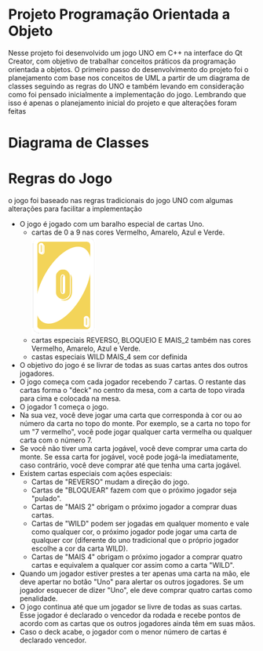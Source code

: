 # Projeto Programação Orientada a Objeto

Nesse projeto foi desenvolvido um jogo UNO em C++ na interface do Qt Creator, com objetivo de trabalhar conceitos práticos da programação orientada a objetos. O primeiro passo do desenvolvimento do projeto foi o planejamento com base nos conceitos de UML a partir de um diagrama de classes seguindo as regras do UNO e também levando em consideração como foi pensado inicialmente a implementação do jogo. Lembrando que isso é apenas o planejamento inicial do projeto e que alterações foram feitas

# Diagrama de Classes



# Regras do Jogo

o jogo foi baseado nas regras tradicionais do jogo UNO com algumas alterações para facilitar a implementação

- O jogo é jogado com um baralho especial de cartas Uno.
    - cartas de 0 a 9 nas cores Vermelho, Amarelo, Azul e Verde. <br>
    ![alt text](https://github.com/pedrohharenza/Projeto_Prog_Orientada_Obj/blob/main/Projeto_Orientada/img/0_amarelo.png) 
    - cartas especiais REVERSO, BLOQUEIO E MAIS_2 também nas cores Vermelho, Amarelo, Azul e Verde.
    - castas especiais WILD MAIS_4 sem cor definida
- O objetivo do jogo é se livrar de todas as suas cartas antes dos outros jogadores.
- O jogo começa com cada jogador recebendo 7 cartas. O restante das cartas forma o "deck" no centro da mesa, com a carta de topo virada para cima e colocada na mesa.
- O jogador 1 começa o jogo.
- Na sua vez, você deve jogar uma carta que corresponda à cor ou ao número da carta no topo do monte. Por exemplo, se a carta no topo for um "7 vermelho", você pode jogar qualquer carta vermelha ou qualquer carta com o número 7.
- Se você não tiver uma carta jogável, você deve comprar uma carta do monte. Se essa carta for jogável, você pode jogá-la imediatamente, caso contrário, você deve comprar até que tenha uma carta jogável.
- Existem cartas especiais com ações especiais:
  - Cartas de "REVERSO" mudam a direção do jogo.
  - Cartas de "BLOQUEAR" fazem com que o próximo jogador seja "pulado".
  - Cartas de "MAIS 2" obrigam o próximo jogador a comprar duas cartas.
  - Cartas de "WILD" podem ser jogadas em qualquer momento e vale como qualquer cor, o próximo jogador pode jogar uma carta de qualquer cor (diferente do uno tradicional que o próprio jogador escolhe a cor da carta WILD).
  - Cartas de "MAIS 4" obrigam o próximo jogador a comprar quatro cartas e equivalem a qualquer cor assim como a carta "WILD".
- Quando um jogador estiver prestes a ter apenas uma carta na mão, ele deve apertar no botão "Uno" para alertar os outros jogadores. Se um jogador esquecer de dizer "Uno", ele deve comprar quatro cartas como penalidade.
- O jogo continua até que um jogador se livre de todas as suas cartas. Esse jogador é declarado o vencedor da rodada e recebe pontos de acordo com as cartas que os outros jogadores ainda têm em suas mãos.
- Caso o deck acabe, o jogador com o menor número de cartas é declarado vencedor.
